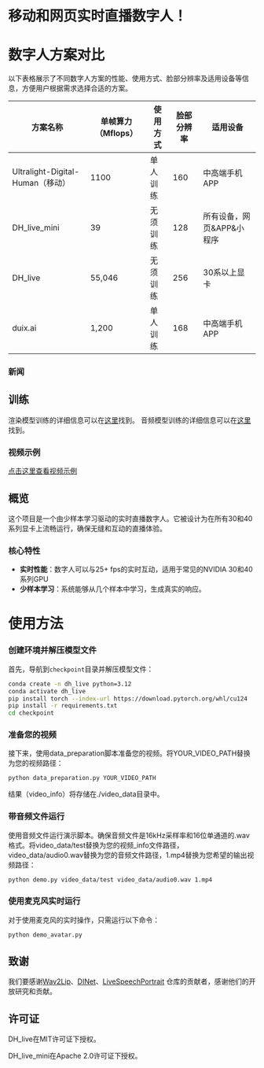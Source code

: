 # 移动和网页实时直播数字人！

# 数字人方案对比

以下表格展示了不同数字人方案的性能、使用方式、脸部分辨率及适用设备等信息，方便用户根据需求选择合适的方案。

| 方案名称                     | 单帧算力（Mflops） | 使用方式   | 脸部分辨率 | 适用设备                           |
|------------------------------|-------------------|------------|------------|------------------------------------|
| Ultralight-Digital-Human（移动） | 1100              | 单人训练   | 160        | 中高端手机APP                      |
| DH_live_mini                  | 39                | 无须训练   | 128        | 所有设备，网页&APP&小程序          |
| DH_live                       | 55,046            | 无须训练   | 256        | 30系以上显卡                       |
| duix.ai                      | 1,200             | 单人训练   | 168        | 中高端手机APP                      |

### 新闻

## 训练
渲染模型训练的详细信息可以在[这里](https://github.com/kleinlee/DH_live/tree/master/train)找到。
音频模型训练的详细信息可以在[这里](https://github.com/kleinlee/DH_live/tree/master/train_audio)找到。
### 视频示例

[点击这里查看视频示例](https://github.com/user-attachments/assets/7e0b5bc2-067b-4048-9f88-961afed12478)

## 概览
这个项目是一个由少样本学习驱动的实时直播数字人。它被设计为在所有30和40系列显卡上流畅运行，确保无缝和互动的直播体验。

### 核心特性
- **实时性能**：数字人可以与25+ fps的实时互动，适用于常见的NVIDIA 30和40系列GPU
- **少样本学习**：系统能够从几个样本中学习，生成真实的响应。

# 使用方法

### 创建环境并解压模型文件
首先，导航到`checkpoint`目录并解压模型文件：
```bash
conda create -n dh_live python=3.12
conda activate dh_live
pip install torch --index-url https://download.pytorch.org/whl/cu124 
pip install -r requirements.txt
cd checkpoint
```

### 准备您的视频
接下来，使用data_preparation脚本准备您的视频。将YOUR_VIDEO_PATH替换为您的视频路径：
```bash
python data_preparation.py YOUR_VIDEO_PATH
```
结果（video_info）将存储在./video_data目录中。
### 带音频文件运行
使用音频文件运行演示脚本。确保音频文件是16kHz采样率和16位单通道的.wav格式。将video_data/test替换为您的视频_info文件路径，video_data/audio0.wav替换为您的音频文件路径，1.mp4替换为您希望的输出视频路径：
```bash
python demo.py video_data/test video_data/audio0.wav 1.mp4
```
### 使用麦克风实时运行
对于使用麦克风的实时操作，只需运行以下命令：
```bash
python demo_avatar.py
```

## 致谢
我们要感谢[Wav2Lip](https://github.com/Rudrabha/Wav2Lip)、[DINet](https://github.com/MRzzm/DINet)、[LiveSpeechPortrait](https://github.com/YuanxunLu/LiveSpeechPortraits) 仓库的贡献者，感谢他们的开放研究和贡献。

## 许可证
DH_live在MIT许可证下授权。

DH_live_mini在Apache 2.0许可证下授权。
